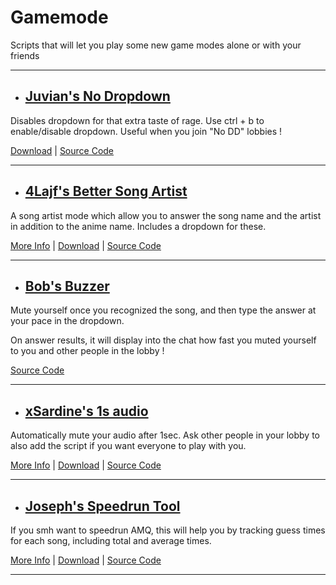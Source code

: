 # **Gamemode**

Scripts that will let you play some new game modes alone or with your friends

---

- ## <ins>Juvian's No Dropdown</ins>

Disables dropdown for that extra taste of rage. Use ctrl + b to enable/disable dropdown. Useful when you join "No DD" lobbies !

[Download](https://github.com/amq-script-project/AMQ-Scripts/raw/master/gameplay/amqNoDropdown.user.js) |
[Source Code](https://github.com/amq-script-project/AMQ-Scripts/blob/master/gameplay/amqNoDropdown.user.js)

---

- ## <ins>4Lajf's Better Song Artist</ins>

A song artist mode which allow you to answer the song name and the artist in addition to the anime name. Includes a dropdown for these.

[More Info](https://github.com/4Lajf/amq-scripts#amqbettersongartistuserjs) |
[Download](https://github.com/4Lajf/amq-scripts/raw/main/amqBetterSongArtist.user.js) |
[Source Code](https://github.com/4Lajf/amq-scripts/blob/main/amqBetterSongArtist.user.js)

---

- ## <ins>Bob's Buzzer</ins>

Mute yourself once you recognized the song, and then type the answer at your pace in the dropdown.

On answer results, it will display into the chat how fast you muted yourself to you and other people in the lobby !

[Source Code](https://files.catbox.moe/lipeqk.js)

---

- ## <ins>xSardine's 1s audio</ins>

Automatically mute your audio after 1sec. Ask other people in your lobby to also add the script if you want everyone to play with you.

[More Info](https://github.com/xSardine/AMQ-Stuff/blob/main/1SecondAudio/README.md#1-second-audio) |
[Download](https://github.com/xSardine/AMQ-Stuff/raw/main/1SecondAudio/1Second_Audio.user.js) |
[Source Code](https://github.com/xSardine/AMQ-Stuff/blob/main/1SecondAudio/1Second_Audio.user.js)

---

- ## <ins>Joseph's Speedrun Tool</ins>

If you smh want to speedrun AMQ, this will help you by tracking guess times for each song, including total and average times.

[More Info](https://github.com/TheJoseph98/AMQ-Scripts#speedrun-amqspeedrunuserjs) |
[Download](https://github.com/TheJoseph98/AMQ-Scripts/raw/master/amqSpeedrun.user.js) |
[Source Code](https://github.com/TheJoseph98/AMQ-Scripts/blob/master/amqSpeedrun.user.js)

---
